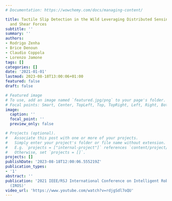 ```yaml
---
# Documentation: https://wowchemy.com/docs/managing-content/

title: Tactile Slip Detection in the Wild Leveraging Distributed Sensing of both Normal
  and Shear Forces
subtitle: ''
summary: ''
authors:
- Rodrigo Zenha
- Brice Denoun
- Claudio Coppola
- Lorenzo Jamone
tags: []
categories: []
date: '2021-01-01'
lastmod: 2023-08-18T13:00:06+01:00
featured: false
draft: false

# Featured image
# To use, add an image named `featured.jpg/png` to your page's folder.
# Focal points: Smart, Center, TopLeft, Top, TopRight, Left, Right, BottomLeft, Bottom, BottomRight.
image:
  caption: ''
  focal_point: ''
  preview_only: false

# Projects (optional).
#   Associate this post with one or more of your projects.
#   Simply enter your project's folder or file name without extension.
#   E.g. `projects = ["internal-project"]` references `content/project/deep-learning/index.md`.
#   Otherwise, set `projects = []`.
projects: []
publishDate: '2023-08-18T12:00:06.555219Z'
publication_types:
- '1'
abstract: ''
publication: '2021 IEEE/RSJ International Conference on Intelligent Robots and Systems
  (IROS)'
video_url: 'https://www.youtube.com/watch?v=rdjgSdl7oQU'
---
```

